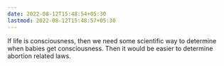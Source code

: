 ```yaml
---
date: 2022-08-12T15:48:54+05:30
lastmod: 2022-08-12T15:48:57+05:30
---
```


If life is consciousness, then we need some scientific way to determine when babies get consciousness. Then it would be easier to determine abortion related laws.
